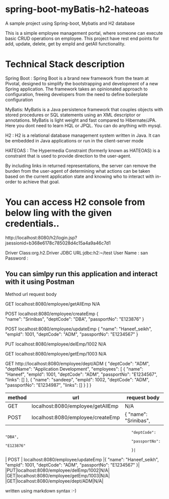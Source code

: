 # spring-boot-myBatis-h2-hateoas
A sample project using Spring-boot, Mybatis and H2 database

This is a simple employee management portal, where someone can execute basic CRUD operations on employee.
This project have rest end points for add, update, delete, get by empId and getAll functionality.

# Technical Stack description

Spring Boot : Spring Boot is a brand new framework from the team at Pivotal, designed to simplify the bootstrapping and development of a new Spring application. The framework takes an opinionated approach to configuration, freeing developers from the need to define boilerplate configuration

MyBatis: MyBatis is a Java persistence framework that couples objects with stored procedures or SQL statements using an XML descriptor or annotations.
MyBatis is light weight and fast compared to Hibernate/JPA. Here you dont need to learn HQL or JPQL. You can do anything with mysql.

H2 : H2 is a relational database management system written in Java. It can be embedded in Java applications or run in the client-server mode

HATEOAS : The Hypermedia Constraint (formerly known as HATEOAS) is a constraint that is used to provide direction to the user-agent.

By including links in returned representations, the server can remove the burden from the user-agent of determining what actions can be taken based on the current application state and knowing who to interact with in-order to achieve that goal.

# You can access H2 console from below ling with the given credentials..

http://localhost:8080/h2/login.jsp?jsessionid=b368e6178c785028d4c15a4a9a46c7d1

Driver Class:org.h2.Driver
JDBC URL:jdbc:h2:~/test
User Name : san
Password :


## You can simlpy run this application and interact with it using Postman

Method                       url                           request body        

GET            localhost:8080/employee/getAllEmp        N/A                    


POST            localhost:8080/employee/createEmp       {                       
                                                            "name": "Srinibas",
                                                            "deptCode": "DBA",
                                                            "passportNo": "E123876"
                                                            }                       
                                                            
                                                            
                                                            
POST            localhost:8080/employee/updateEmp        {
                                                            "name": "Haneef_seikh",
                                                            "empId": 1001,
                                                            "deptCode": "ADM",
                                                            "passportNo": "E1234567"
                                                          }                                                           
                                                            
PUT           localhost:8080/employee/delEmp/1002         N/A


GET           localhost:8080/employee/getEmp/1003          N/A

GET           http://localhost:8080/employee/dept/ADM     {
                                                              "deptCode": "ADM",
                                                              "deptName": "Application Development",
                                                              "employees": [
                                                                  {
                                                                      "name": "Haneef",
                                                                      "empId": 1001,
                                                                      "deptCode": "ADM",
                                                                      "passportNo": "E1234567",
                                                                      "links": []
                                                                  },
                                                                  {
                                                                      "name": "sandeep",
                                                                      "empId": 1002,
                                                                      "deptCode": "ADM",
                                                                      "passportNo": "E1234987",
                                                                      "links": []
                                                                  }
                                                              ]
                                                          }                                     

| method  	|   url	|   request body	|  
|---	|---	|---	|
|  GET 	|  localhost:8080/employee/getAllEmp 	| N/A  	| 
|  POST	|   localhost:8080/employee/createEmp	|{  "name": "Srinibas",
                                                            "deptCode": "DBA",
                                                            "passportNo": "E123876"
                                                            }|   
|  POST 	|  localhost:8080/employee/updateEmp 	|{ "name": "Haneef_seikh",
                                                            "empId": 1001,
                                                            "deptCode": "ADM",
                                                            "passportNo": "E1234567"
                                                          }|   	
|PUT|localhost:8080/employee/delEmp/1002|N/A|
|GET|localhost:8080/employee/getEmp/1003|N/A|
|GET|localhost:8080/employee/dept/ADM|N/A|



written using markdown syntax :-)
